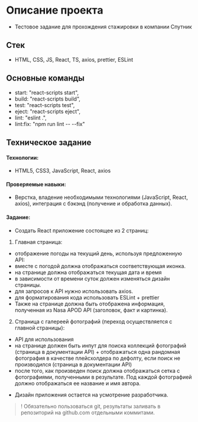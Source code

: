 # Описание проекта
* Тестовое задание для прохождения стажировки в компании Спутник

## Стек
* HTML, CSS, JS, React, TS, axios, prettier, ESLint

## Основные команды
+ start: "react-scripts start",
+ build: "react-scripts build",
+ test: "react-scripts test",
+ eject: "react-scripts eject",
+ lint: "eslint .",
+ lint:fix: "npm run lint -- --fix"

## Техническое задание
#### Технологии:
* HTML5, CSS3, JavaScript, React, axios

#### Проверяемые навыки:
* Верстка, владение необходимыми технологиями (JavaScript, React, axios), интеграция с бэкэнд (получение и обработка данных).

#### Задание:
* Создать React приложение состоящее из 2 страниц:

1. Главная страница:
+ отображение погоды на текущий день, используя предложенную API:
+ вместе с погодой должна отображаться соответствующая иконка.
+ на странице должна отображаться текущая дата и время
+ в зависимости от времени суток должен изменяться дизайн страницы.
+ для запросов к API нужно использовать axios.
+ для форматирования кода использовать ESLint + prettier
+ Также на странице должна быть отображена информация, полученная из Nasa APOD API  (заголовок, факт и картинка).

2. Страница с галереей фотографий (переход осуществляется с главной страницы):
+ API для использования
+ на странице должен быть инпут для поиска коллекций фотографий (страница в документации API) + отображаться одна рандомная фотография в качестве плейсхолдера по дефолту, если поиск не производился (страница в документации API)
+ после того, как произведен поиск должна отображаться сетка с фотографиями, полученными в результате. Под каждой фотографией должно отображаться ее название и имя автора.

* Дизайн приложения остается на усмотрение разработчика.
>! Обязательно пользоваться git, результаты заливать в репозиторий на github.com отдельными коммитами. 

